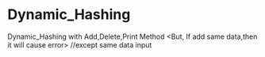 # Dynamic_Hashing
Dynamic_Hashing with Add,Delete,Print Method 
<But, If add same data,then it will cause error>
//except same data input
